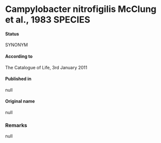 # Campylobacter nitrofigilis McClung et al., 1983 SPECIES

#### Status
SYNONYM

#### According to
The Catalogue of Life, 3rd January 2011

#### Published in
null

#### Original name
null

### Remarks
null
